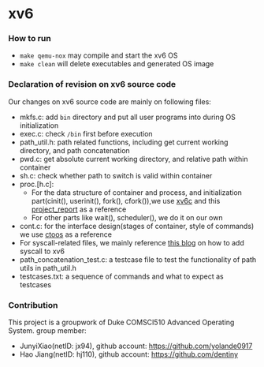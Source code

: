 # xv6

### How to run
- `make qemu-nox` may compile and start the xv6 OS
- `make clean` will delete executables and generated OS image

### Declaration of revision on xv6 source code
Our changes on xv6 source code are mainly on following files:
- mkfs.c: add `bin` directory and put all user programs into during OS initialization
- exec.c: check `/bin` first before execution
- path_util.h: path related functions, including get current working directory, and path concatenation
- pwd.c: get absolute current working directory, and relative path within container
- sh.c: check whether path to switch is valid within container
- proc.[h.c]:
  + For the data structure of container and process, and initialization part(cinit(), userinit(), fork(), cfork()),we use [xv6c](https://github.com/kierangilliam/xv6c) and this [project_report](https://courses.cs.washington.edu/courses/cse481a/18wi/projects/payload.pdf) as a reference
  + For other parts like wait(), scheduler(), we do it on our own
- cont.c: for the interface design(stages of container, style of commands) we use [ctoos](https://github.com/kierangilliam/xv6c/blob/master/ctool.c) as a reference
- For syscall-related files, we mainly reference [this blog](https://medium.com/@viduniwickramarachchi/add-a-new-system-call-in-xv6-5486c2437573) on how to add syscall to xv6
- path_concatenation_test.c: a testcase file to test the functionality of path utils in path_util.h
- testcases.txt: a sequence of commands and what to expect as testcases

### Contribution
This project is a groupwork of Duke COMSCI510 Advanced Operating System.
group member:
- JunyiXiao(netID: jx94), github account: https://github.com/yolande0917
- Hao Jiang(netID: hj110), github account: https://github.com/dentiny